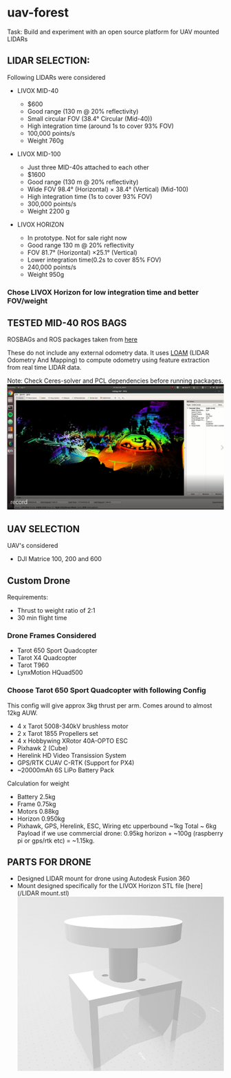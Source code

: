 # uav-forest

Task: Build and experiment with an open source platform for UAV mounted LIDARs

## LIDAR SELECTION:

Following LIDARs were considered
- LIVOX MID-40
  - $600
  - Good range (130 m @ 20% reflectivity)
  - Small circular FOV (38.4° Circular (Mid-40))
  - High integration time (around 1s to cover 93% FOV)
  - 100,000 points/s
  - Weight 760g
  
- LIVOX MID-100
  - Just three MID-40s attached to each other
  - $1600
  - Good range (130 m @ 20% reflectivity)
  - Wide FOV 98.4° (Horizontal) × 38.4° (Vertical) (Mid-100)
  - High integration time (1s to cover 93% FOV)
  - 300,000 points/s
  - Weight 2200 g

- LIVOX HORIZON
  - In prototype. Not for sale right now
  - Good range 130 m @ 20% reflectivity
  - FOV 81.7° (Horizontal) ×25.1° (Vertical)
  - Lower integration time(0.2s to cover 85% FOV)
  - 240,000 points/s
  - Weight 950g

### Chose LIVOX Horizon for low integration time and better FOV/weight

## TESTED MID-40 ROS BAGS
ROSBAGs and ROS packages taken from [here](https://github.com/hku-mars/loam_livox)

These do not include any external odometry data. It uses [LOAM](http://www.roboticsproceedings.org/rss10/p07.pdf) (LIDAR Odometry And Mapping) to compute odometry using feature extraction from real time LIDAR data.

Note: Check Ceres-solver and PCL dependencies before running packages.
![ROS BAG](/MID-40%20%20ROS%20BAG.png)


## UAV SELECTION

UAV's considered

- DJI Matrice 100, 200 and 600
## Custom Drone
Requirements:
 - Thrust to weight ratio of 2:1
 - 30 min flight time
### Drone Frames Considered
 - Tarot 650 Sport Quadcopter
 - Tarot X4 Quadcopter
 - Tarot T960
 - LynxMotion HQuad500
### Choose Tarot 650 Sport Quadcopter with following Config
This config will give approx 3kg thrust per arm. Comes around to almost 12kg AUW.
 - 4 x Tarot 5008-340kV brushless motor
 - 2 x Tarot 1855 Propellers set
 - 4 x Hobbywing XRotor 40A-OPTO ESC
 - Pixhawk 2 (Cube)
 - Herelink HD Video Transission System
 - GPS/RTK CUAV C-RTK (Support for PX4)
 - ~20000mAh 6S LiPo Battery Pack
 
Calculation for weight
 - Battery 2.5kg
 - Frame 0.75kg
 - Motors 0.88kg
 - Horizon 0.950kg
 - Pixhawk, GPS, Herelink, ESC, Wiring etc upperbound ~1kg
 Total ~ 6kg
 Payload if we use commercial drone: 0.95kg horizon + ~100g (raspberry pi or gps/rtk etc) = ~1.15kg. 

## PARTS FOR DRONE

- Designed LIDAR mount for drone using Autodesk
 Fusion 360
- Mount designed specifically for the LIVOX Horizon
STL file  [here](/LIDAR mount.stl)
![LIDAR MOUNT](/lidarmount.png)
